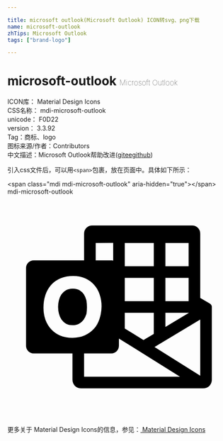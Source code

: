 ```yaml
---

title: microsoft outlook(Microsoft Outlook) ICON转svg、png下载
name: microsoft-outlook
zhTips: Microsoft Outlook
tags: ["brand-logo"]

---
```


# microsoft-outlook  <small style="font-size: 60%;font-weight: 100">Microsoft Outlook</small>


<div class="detail-page">
<p>
<span>
ICON库：
<span class="badge-secondary badge">Material Design Icons</span> 
</span>
<br/>
<span>
CSS名称：
<span class="badge-secondary badge">mdi-microsoft-outlook</span> 
</span>
<br/>
<span>
unicode：
<span class="badge-secondary badge">F0D22</span> 
<copy-btn content='F0D22' btn-title=""></copy-btn>
<copy-btn :content='String.fromCodePoint(parseInt("F0D22", 16))' btn-title="复制U"></copy-btn>
</span>
<br/>
<span>
version：
<span class="badge-secondary badge">3.3.92</span> 
</span><br/><span>Tag：<span class="badge-light badge"><router-link to="/tags/brand-logo.html">商标、logo</router-link></span></span>
<br/>
<span>图标来源/作者：<span class="badge-light badge">Contributors</span></span> 
<br/>
<span class="zh-detail">中文描述：<span class="badge-primary badge">Microsoft Outlook</span><span class="help-link"><span>帮助改进</span>(<a href="https://gitee.com/liuwave/icon-helper/edit/master/json/material/microsoft-outlook.json" target="_blank" rel="noopener noreferrer">gitee</a><a href="https://github.com/liuwave/icon-helper/edit/master/json/material/microsoft-outlook.json" target="_blank" rel="noopener noreferrer">github</a></span>)</span><br/>
</p>
</div>
<div class="alert alert-dark">
  <i class="mdi mdi-microsoft-outlook mdi-48px"></i>
  <i class="mdi mdi-microsoft-outlook mdi-36px"></i>
  <i class="mdi mdi-microsoft-outlook mdi-24px"></i>
  <i class="mdi mdi-microsoft-outlook mdi-18px"></i>
</div>
<div>
  <p>引入css文件后，可以用<code>&lt;span&gt;</code>包裹，放在页面中。具体如下所示：    
  </p>
  <div class="alert alert-primary" style="font-size: 14px">
    &lt;span class="mdi mdi-microsoft-outlook" aria-hidden="true"&gt;&lt;/span&gt;
    <copy-btn content='<span class="mdi mdi-microsoft-outlook" aria-hidden="true"></span>'></copy-btn>
  </div>
  <div class="alert alert-secondary">
    <i class="mdi mdi-microsoft-outlook"
    style="font-size: 24px"
    aria-hidden="true"></i> mdi-microsoft-outlook
    <copy-btn content="mdi-microsoft-outlook" btn-title="复制图标名称"></copy-btn>
  </div>
</div>
<div id="svg" class="svg-wrap">
<svg xmlns="http://www.w3.org/2000/svg" viewBox="0 0 24 24"><path d="M8.56 12.03Q8.56 12.41 8.5 12.76 8.39 13.1 8.2 13.38 8 13.65 7.71 13.81 7.41 13.97 7 13.97 6.58 13.97 6.29 13.8 6 13.63 5.81 13.35 5.62 13.07 5.54 12.72 5.45 12.37 5.45 12 5.45 11.64 5.54 11.28 5.62 10.93 5.81 10.65 6 10.37 6.31 10.2 6.61 10.03 7.03 10.03 7.46 10.03 7.75 10.2 8.05 10.38 8.23 10.66 8.41 10.95 8.5 11.3 8.56 11.66 8.56 12.03M22 12V19.81Q22 20.2 21.73 20.5 21.45 20.75 21.06 20.75H7.94Q7.55 20.75 7.27 20.5 7 20.2 7 19.81V17H2.83Q2.5 17 2.24 16.76 2 16.5 2 16.17V7.83Q2 7.5 2.24 7.24 2.5 7 2.83 7H8.25V4.13Q8.25 3.76 8.5 3.5 8.76 3.25 9.13 3.25H19.87Q20.24 3.25 20.5 3.5 20.75 3.76 20.75 4.13V11.04L21.79 11.64H21.8Q21.88 11.7 21.94 11.8 22 11.89 22 12M17 5.13V7.63H19.5V5.13M17 8.88V11.38H19.5V8.88M17 12.63V14.15L19.54 12.63M12.63 5.13V7.63H15.75V5.13M12.63 8.88V11.38H15.75V8.88M12.63 12.63V14.32L14.64 15.56L15.75 14.9V12.63M9.5 5.13V7H11.27Q11.33 7 11.38 7.04V5.12M7 15.32Q7.73 15.32 8.32 15.06 8.9 14.8 9.31 14.35 9.71 13.9 9.91 13.28 10.12 12.66 10.13 11.94 10.13 11.25 9.92 10.65 9.72 10.06 9.32 9.62 8.93 9.18 8.37 8.93 7.8 8.68 7.08 8.68 6.31 8.68 5.71 8.93 5.12 9.18 4.71 9.63 4.3 10.09 4.09 10.71 3.88 11.34 3.88 12.08 3.88 12.78 4.09 13.38 4.31 13.97 4.71 14.4 5.11 14.83 5.68 15.08 6.26 15.32 7 15.32M8.25 19.5H18.57L12 15.4V16.17Q12 16.5 11.76 16.76 11.5 17 11.17 17H8.25M20.75 19.39V13.36L15.83 16.31Z" /></svg>
</div>
<detail full-name='mdi-microsoft-outlook'></detail>
    
<div><p>更多关于 Material Design Icons的信息，参见：<a target="_blank" href="https://iconhelper.cn/material.html"> Material Design Icons</a>
</p></div>
